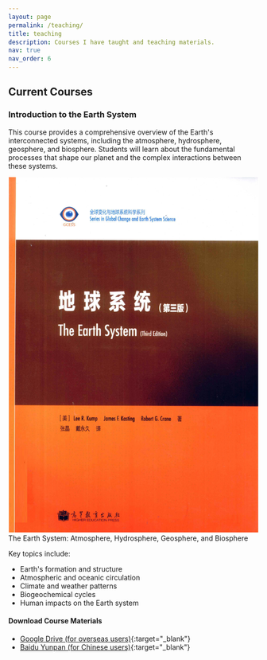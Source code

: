 ```yaml
---
layout: page
permalink: /teaching/
title: teaching
description: Courses I have taught and teaching materials.
nav: true
nav_order: 6
---
```


## Current Courses

### Introduction to the Earth System

This course provides a comprehensive overview of the Earth's interconnected systems, including the atmosphere, hydrosphere, geosphere, and biosphere. Students will learn about the fundamental processes that shape our planet and the complex interactions between these systems.

<div class="row">
    <div class="col-sm mt-3 mt-md-0">
        <img class="img-fluid rounded z-depth-1" src="/assets/img/earth_system.jpg" alt="Earth System" title="Earth System"/>
    </div>
</div>
<div class="caption">
    The Earth System: Atmosphere, Hydrosphere, Geosphere, and Biosphere
</div>

Key topics include:
- Earth's formation and structure
- Atmospheric and oceanic circulation
- Climate and weather patterns
- Biogeochemical cycles
- Human impacts on the Earth system

#### Download Course Materials

- [Google Drive (for overseas users)](https://drive.google.com/file/d/your_file_id_here/view?usp=sharing){:target="_blank"}
- [Baidu Yunpan (for Chinese users)](https://pan.baidu.com/s/your_share_code_here){:target="_blank"}
